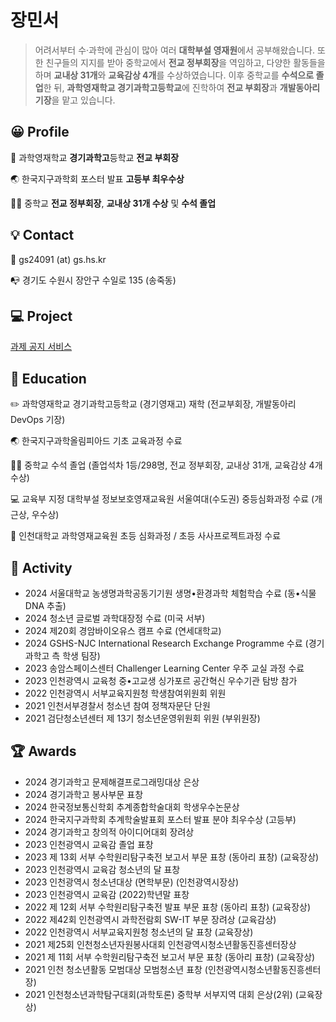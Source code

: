 # 장민서

> 어려서부터 수·과학에 관심이 많아 여러 **대학부설 영재원**에서 공부해왔습니다. 또한 친구들의 지지를 받아 중학교에서 **전교 정부회장**을 역임하고, 다양한 활동들을 하며 **교내상 31개**와 **교육감상 4개**를 수상하였습니다. 이후 중학교를 **수석으로 졸업**한 뒤, **과학영재학교 경기과학고등학교**에 진학하여 **전교 부회장**과 **개발동아리 기장**을 맡고 있습니다.

## 😀 **Profile**

🏫 과학영재학교 **경기과학고**등학교 **전교 부회장**

🌏 한국지구과학회 포스터 발표 **고등부 최우수상**

👨‍🎓 중학교 **전교 정부회장**, **교내상 31개 수상** 및 **수석 졸업**

## 💡 Contact

📧 gs24091 (at) gs.hs.kr

📭 경기도 수원시 장안구 수일로 135 (송죽동)

## 💻 Project

[과제 공지 서비스](https://hw.minseo.net)

## 📖 Education

✏️ 과학영재학교 경기과학고등학교 (경기영재고) 재학 (전교부회장, 개발동아리 DevOps 기장)

🌏 한국지구과학올림피아드 기초 교육과정 수료

👨‍🎓 중학교 수석 졸업 (졸업석차 1등/298명, 전교 정부회장, 교내상 31개, 교육감상 4개 수상)

💻 교육부 지정 대학부설 정보보호영재교육원 서울여대(수도권) 중등심화과정 수료 (개근상, 우수상)

🧪 인천대학교 과학영재교육원 초등 심화과정 / 초등 사사프로젝트과정 수료

## 🧭 Activity

- 2024 서울대학교 농생명과학공동기기원 생명•환경과학 체험학습 수료 (동•식물 DNA 추출)
- 2024 청소년 글로벌 과학대장정 수료 (미국 서부)
- 2024 제20회 경암바이오유스 캠프 수료 (연세대학교)
- 2024 GSHS-NJC International Research Exchange Programme 수료 (경기과학고 측 학생 팀장)
- 2023 송암스페이스센터 Challenger Learning Center 우주 교실 과정 수료
- 2023 인천광역시 교육청 중•고교생 싱가포르 공간혁신 우수기관 탐방 참가
- 2022 인천광역시 서부교육지원청 학생참여위원회 위원
- 2021 인천서부경찰서 청소년 참여 정책자문단 단원
- 2021 검단청소년센터 제 13기 청소년운영위원회 위원 (부위원장)

## 🏆 Awards

- 2024 경기과학고 문제해결프로그래밍대상 은상
- 2024 경기과학고 봉사부문 표창
- 2024 한국정보통신학회 추계종합학술대회 학생우수논문상
- 2024 한국지구과학회 추계학술발표회 포스터 발표 분야 최우수상 (고등부)
- 2024 경기과학고 창의적 아이디어대회 장려상
- 2023 인천광역시 교육감 졸업 표창
- 2023 제 13회 서부 수학원리탐구축전 보고서 부문 표창 (동아리 표창) (교육장상)
- 2023 인천광역시 교육감 청소년의 달 표창
- 2023 인천광역시 청소년대상 (면학부문) (인천광역시장상)
- 2023 인천광역시 교육감 (2022)학년말 표창
- 2022 제 12회 서부 수학원리탐구축전 발표 부문 표창 (동아리 표창) (교육장상)
- 2022 제42회 인천광역시 과학전람회 SW-IT 부문 장려상 (교육감상)
- 2022 인천광역시 서부교육지원청 청소년의 달 표창 (교육장상)
- 2021 제25회 인천청소년자원봉사대회 인천광역시청소년활동진흥센터장상
- 2021 제 11회 서부 수학원리탐구축전 보고서 부문 표창 (동아리 표창) (교육장상)
- 2021 인천 청소년활동 모범대상 모범청소년 표창 (인천광역시청소년활동진흥센터장)
- 2021 인천청소년과학탐구대회(과학토론) 중학부 서부지역 대회 은상(2위) (교육장상)
